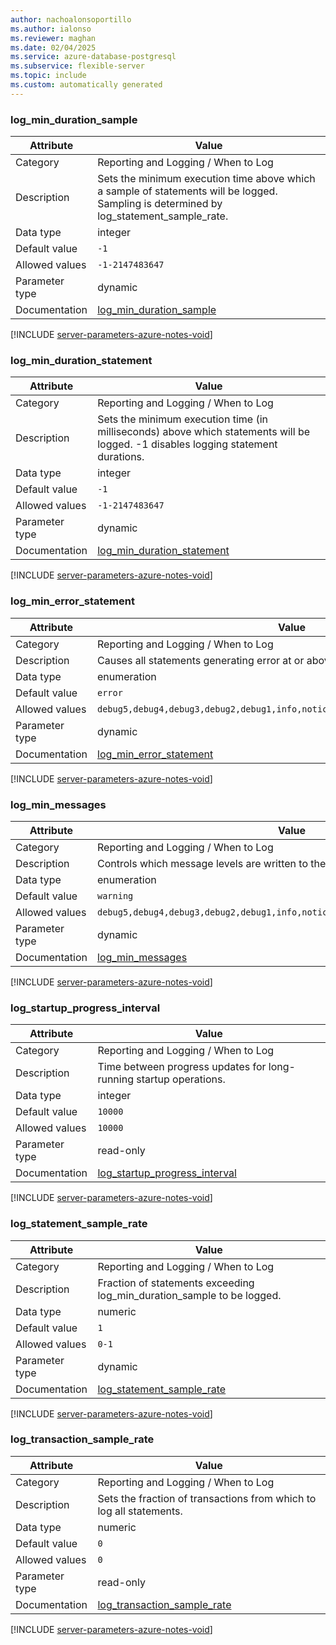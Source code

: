 ```yaml
---
author: nachoalonsoportillo
ms.author: ialonso
ms.reviewer: maghan
ms.date: 02/04/2025
ms.service: azure-database-postgresql
ms.subservice: flexible-server
ms.topic: include
ms.custom: automatically generated
---
```

### log_min_duration_sample

| Attribute | Value |
| --- | --- |
| Category | Reporting and Logging / When to Log |
| Description | Sets the minimum execution time above which a sample of statements will be logged. Sampling is determined by log_statement_sample_rate. |
| Data type | integer |
| Default value | `-1` |
| Allowed values | `-1-2147483647` |
| Parameter type | dynamic |
| Documentation | [log_min_duration_sample](https://www.postgresql.org/docs/15/runtime-config-logging.html#GUC-LOG-MIN-DURATION-SAMPLE) |


[!INCLUDE [server-parameters-azure-notes-void](./server-parameters-azure-notes-void.md)]



### log_min_duration_statement

| Attribute | Value |
| --- | --- |
| Category | Reporting and Logging / When to Log |
| Description | Sets the minimum execution time (in milliseconds) above which statements will be logged. -1 disables logging statement durations. |
| Data type | integer |
| Default value | `-1` |
| Allowed values | `-1-2147483647` |
| Parameter type | dynamic |
| Documentation | [log_min_duration_statement](https://www.postgresql.org/docs/15/runtime-config-logging.html#GUC-LOG-MIN-DURATION-STATEMENT) |


[!INCLUDE [server-parameters-azure-notes-void](./server-parameters-azure-notes-void.md)]



### log_min_error_statement

| Attribute | Value |
| --- | --- |
| Category | Reporting and Logging / When to Log |
| Description | Causes all statements generating error at or above this level to be logged. |
| Data type | enumeration |
| Default value | `error` |
| Allowed values | `debug5,debug4,debug3,debug2,debug1,info,notice,warning,error,log,fatal,panic` |
| Parameter type | dynamic |
| Documentation | [log_min_error_statement](https://www.postgresql.org/docs/15/runtime-config-logging.html#GUC-LOG-MIN-ERROR-STATEMENT) |


[!INCLUDE [server-parameters-azure-notes-void](./server-parameters-azure-notes-void.md)]



### log_min_messages

| Attribute | Value |
| --- | --- |
| Category | Reporting and Logging / When to Log |
| Description | Controls which message levels are written to the server log. |
| Data type | enumeration |
| Default value | `warning` |
| Allowed values | `debug5,debug4,debug3,debug2,debug1,info,notice,warning,error,log,fatal,panic` |
| Parameter type | dynamic |
| Documentation | [log_min_messages](https://www.postgresql.org/docs/15/runtime-config-logging.html#GUC-LOG-MIN-MESSAGES) |


[!INCLUDE [server-parameters-azure-notes-void](./server-parameters-azure-notes-void.md)]



### log_startup_progress_interval

| Attribute | Value |
| --- | --- |
| Category | Reporting and Logging / When to Log |
| Description | Time between progress updates for long-running startup operations. |
| Data type | integer |
| Default value | `10000` |
| Allowed values | `10000` |
| Parameter type | read-only |
| Documentation | [log_startup_progress_interval](https://www.postgresql.org/docs/15/runtime-config-logging.html#GUC-LOG-STARTUP-PROGRESS-INTERVAL) |


[!INCLUDE [server-parameters-azure-notes-void](./server-parameters-azure-notes-void.md)]



### log_statement_sample_rate

| Attribute | Value |
| --- | --- |
| Category | Reporting and Logging / When to Log |
| Description | Fraction of statements exceeding log_min_duration_sample to be logged. |
| Data type | numeric |
| Default value | `1` |
| Allowed values | `0-1` |
| Parameter type | dynamic |
| Documentation | [log_statement_sample_rate](https://www.postgresql.org/docs/15/runtime-config-logging.html#GUC-LOG-STATEMENT-SAMPLE-RATE) |


[!INCLUDE [server-parameters-azure-notes-void](./server-parameters-azure-notes-void.md)]



### log_transaction_sample_rate

| Attribute | Value |
| --- | --- |
| Category | Reporting and Logging / When to Log |
| Description | Sets the fraction of transactions from which to log all statements. |
| Data type | numeric |
| Default value | `0` |
| Allowed values | `0` |
| Parameter type | read-only |
| Documentation | [log_transaction_sample_rate](https://www.postgresql.org/docs/15/runtime-config-logging.html#GUC-LOG-TRANSACTION-SAMPLE-RATE) |


[!INCLUDE [server-parameters-azure-notes-void](./server-parameters-azure-notes-void.md)]



